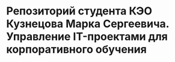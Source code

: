 # Репозиторий студента КЭО Кузнецова Марка Сергеевича. Управление IT-проектами для корпоративного обучения
